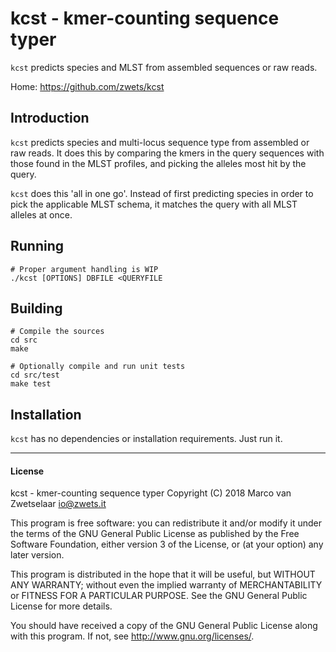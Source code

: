 # kcst - kmer-counting sequence typer

`kcst` predicts species and MLST from assembled sequences or raw reads.

Home: <https://github.com/zwets/kcst>


## Introduction

`kcst` predicts species and multi-locus sequence type from assembled or
raw reads.  It does this by comparing the kmers in the query sequences with
those found in the MLST profiles, and picking the alleles most hit by the
query.

`kcst` does this 'all in one go'.  Instead of first predicting species in
order to pick the applicable MLST schema, it matches the query with all MLST
alleles at once.


## Running

    # Proper argument handling is WIP
    ./kcst [OPTIONS] DBFILE <QUERYFILE


## Building

    # Compile the sources
    cd src
    make

    # Optionally compile and run unit tests
    cd src/test
    make test
   

## Installation

`kcst` has no dependencies or installation requirements.  Just run it.


---

#### License

kcst - kmer-counting sequence typer
Copyright (C) 2018  Marco van Zwetselaar <io@zwets.it>

This program is free software: you can redistribute it and/or modify
it under the terms of the GNU General Public License as published by
the Free Software Foundation, either version 3 of the License, or
(at your option) any later version.

This program is distributed in the hope that it will be useful,
but WITHOUT ANY WARRANTY; without even the implied warranty of
MERCHANTABILITY or FITNESS FOR A PARTICULAR PURPOSE.  See the
GNU General Public License for more details.

You should have received a copy of the GNU General Public License
along with this program.  If not, see <http://www.gnu.org/licenses/>.

